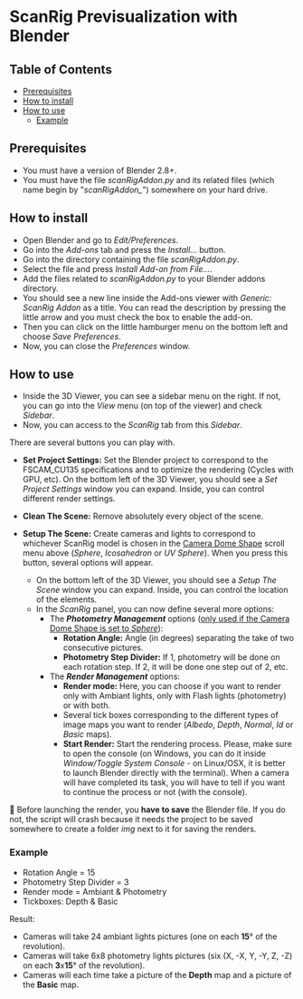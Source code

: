 <!-- omit in toc -->
# ScanRig Previsualization with Blender

<!-- omit in toc -->
## Table of Contents

- [Prerequisites](#prerequisites)
- [How to install](#how-to-install)
- [How to use](#how-to-use)
  - [Example](#example)

## Prerequisites

- You must have a version of Blender 2.8+.
- You must have the file *scanRigAddon.py* and its related files (which name begin by "*scanRigAddon_*") somewhere on your hard drive.

## How to install

- Open Blender and go to *Edit/Preferences*.
- Go into the *Add-ons* tab and press the *Install...* button.
- Go into the directory containing the file *scanRigAddon.py*.
- Select the file and press *Install Add-on from File...*.
- Add the files related to *scanRigAddon.py* to your Blender addons directory.
- You should see a new line inside the Add-ons viewer with *Generic: ScanRig Addon* as a title. You can read the description by pressing the little arrow and you must check the box to enable the add-on.
- Then you can click on the little hamburger menu on the bottom left and choose *Save Preferences*.
- Now, you can close the *Preferences* window.

## How to use

- Inside the 3D Viewer, you can see a sidebar menu on the right. If not, you can go into the *View* menu (on top of the viewer) and check *Sidebar*.
- Now, you can access to the *ScanRig* tab from this *Sidebar*.

There are several buttons you can play with.

- **Set Project Settings:** Set the Blender project to correspond to the FSCAM_CU135 specifications and to optimize the rendering (Cycles with GPU, etc). On the bottom left of the 3D Viewer, you should see a *Set Project Settings* window you can expand. Inside, you can control different render settings.
- **Clean The Scene:** Remove absolutely every object of the scene.
- **Setup The Scene:** Create cameras and lights to correspond to whichever ScanRig model is chosen in the <ins>Camera Dome Shape</ins> scroll menu above (*Sphere*, *Icosahedron* or *UV Sphere*). When you press this button, several options will appear.

  -  On the bottom left of the 3D Viewer, you should see a *Setup The Scene* window you can expand. Inside, you can control the location of the elements.
  -  In the *ScanRig* panel, you can now define several more options:
        - The ***Photometry Management*** options (<ins>only used if the Camera Dome Shape is set to *Sphere*</ins>):
          - **Rotation Angle:** Angle (in degrees) separating the take of two consecutive pictures.
          - **Photometry Step Divider:** If 1, photometry will be done on each rotation step. If 2, it will be done one step out of 2, etc.
        - The ***Render Management*** options:
          - **Render mode:** Here, you can choose if you want to render only with Ambiant lights, only with Flash lights (photometry) or with both.
          - Several tick boxes corresponding to the different types of image maps you want to render (*Albedo*, *Depth*, *Normal*, *Id* or *Basic* maps).
          - **Start Render:** Start the rendering process. Please, make sure to open the console (on Windows, you can do it inside *Window/Toggle System Console* - on Linux/OSX, it is better to launch Blender directly with the terminal). When a camera will have completed its task, you will have to tell if you want to continue the process or not (with the console).

:construction: Before launching the render, you **have to save** the Blender file. If you do not, the script will crash because it needs the project to be saved somewhere to create a folder *img* next to it for saving the renders.

### Example

- Rotation Angle = 15
- Photometry Step Divider = 3
- Render mode = Ambiant & Photometry
- Tickboxes: Depth & Basic

Result:

- Cameras will take 24 ambiant lights pictures (one on each **15**° of the revolution).
- Cameras will take 6x8 photometry lights pictures (six (X, -X, Y, -Y, Z, -Z) on each **3**x**15**° of the revolution).
- Cameras will each time take a picture of the **Depth** map and a picture of the **Basic** map.
